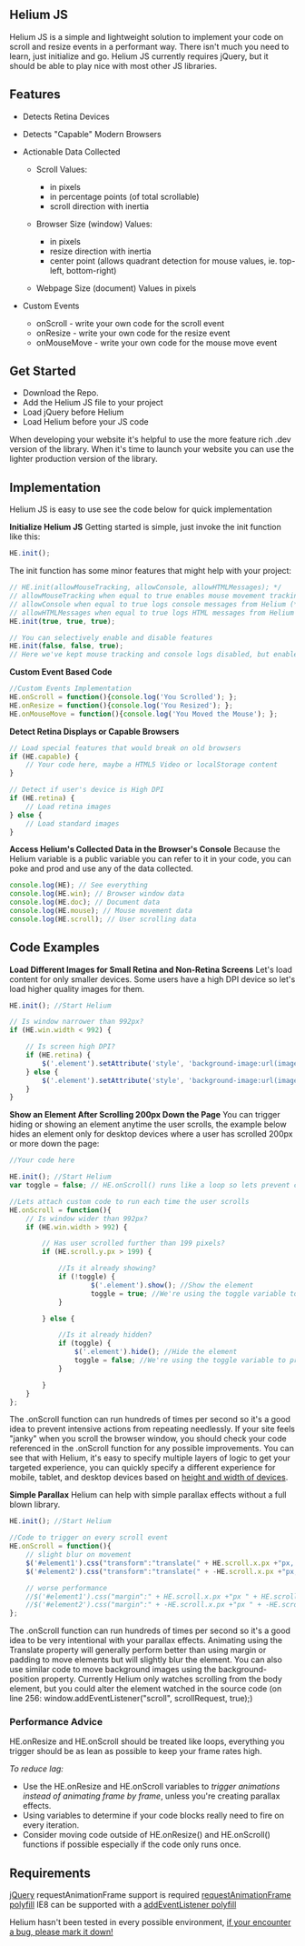 ## Helium JS
Helium JS is a simple and lightweight solution to implement your code on scroll and resize events in a performant way. There isn't much you need to learn, just initialize and go. Helium JS currently requires jQuery, but it should be able to play nice with most other JS libraries.

## Features
- Detects Retina Devices
- Detects "Capable" Modern Browsers

- Actionable Data Collected
	- Scroll Values:
		- in pixels
		- in percentage points (of total scrollable)
		- scroll direction with inertia

	- Browser Size (window) Values:
		- in pixels
		- resize direction with inertia
		- center point (allows quadrant detection for mouse values, ie. top-left, bottom-right)

	- Webpage Size (document) Values in pixels

- Custom Events
	- onScroll - write your own code for the scroll event
	- onResize - write your own code for the resize event
	- onMouseMove - write your own code for the mouse move event


## Get Started
- Download the Repo.
- Add the Helium JS file to your project
- Load jQuery before Helium
- Load Helium before your JS code

When developing your website it's helpful to use the more feature rich .dev version of the library.
When it's time to launch your website you can use the lighter production version of the library.

## Implementation
Helium JS is easy to use see the code below for quick implementation

**Initialize Helium JS**
Getting started is simple, just invoke the init function like this:
```javascript
HE.init();
```

The init function has some minor features that might help with your project:
```javascript
// HE.init(allowMouseTracking, allowConsole, allowHTMLMessages); */
// allowMouseTracking when equal to true enables mouse movement tracking (all versions)
// allowConsole when equal to true logs console messages from Helium (*.dev file only)
// allowHTMLMessages when equal to true logs HTML messages from Helium (*.dev file only)
HE.init(true, true, true);

// You can selectively enable and disable features
HE.init(false, false, true);
// Here we've kept mouse tracking and console logs disabled, but enabled HTML messages
```

**Custom Event Based Code**
```javascript
//Custom Events Implementation
HE.onScroll = function(){console.log('You Scrolled'); };
HE.onResize = function(){console.log('You Resized'); };
HE.onMouseMove = function(){console.log('You Moved the Mouse'); };
```

**Detect Retina Displays or Capable Browsers**
```javascript
// Load special features that would break on old browsers
if (HE.capable) {
	// Your code here, maybe a HTML5 Video or localStorage content
}

// Detect if user's device is High DPI
if (HE.retina) {
	// Load retina images
} else {
	// Load standard images
}
```

**Access Helium's Collected Data in the Browser's Console**
Because the Helium variable is a public variable you can refer to it in your code, you can poke and prod and use any of the data collected.
```javascript
console.log(HE); // See everything
console.log(HE.win); // Browser window data
console.log(HE.doc); // Document data
console.log(HE.mouse); // Mouse movement data
console.log(HE.scroll); // User scrolling data
```


## Code Examples
**Load Different Images for Small Retina and Non-Retina Screens**
Let's load content for only smaller devices. Some users have a high DPI device so let's load higher quality images for them.
```javascript
HE.init(); //Start Helium

// Is window narrower than 992px?
if (HE.win.width < 992) {

	// Is screen high DPI?
	if (HE.retina) {
		$('.element').setAttribute('style', 'background-image:url(image_x2.jpg)');
	} else {
		$('.element').setAttribute('style', 'background-image:url(image.jpg)');
	}
}
```

**Show an Element After Scrolling 200px Down the Page**
You can trigger hiding or showing an element anytime the user scrolls, the example below hides an element only for desktop devices where a user has scrolled 200px or more down the page:
```javascript
//Your code here

HE.init(); //Start Helium
var toggle = false; // HE.onScroll() runs like a loop so lets prevent code from running endlessly

//Lets attach custom code to run each time the user scrolls
HE.onScroll = function(){
	// Is window wider than 992px?
	if (HE.win.width > 992) {

		// Has user scrolled further than 199 pixels?
		if (HE.scroll.y.px > 199) {

			//Is it already showing?
			if (!toggle) {
					$('.element').show(); //Show the element
					toggle = true; //We're using the toggle variable to prevent jQuery from trying to hide the element each time the user scrolls
			}

		} else {

			//Is it already hidden?
			if (toggle) {
				$('.element').hide(); //Hide the element
				toggle = false; //We're using the toggle variable to prevent jQuery from trying to show the element each time the user scrolls
			}

		}
	}
};
```
The .onScroll function can run hundreds of times per second so it's a good idea to prevent intensive actions from repeating needlessly. If your site feels "janky" when you scroll the browser window, you should check your code referenced in the .onScroll function for any possible improvements. You can see that with Helium, it's easy to specify multiple layers of logic to get your targeted experience, you can quickly specify a different experience for mobile, tablet, and desktop devices based on [height and width of devices](http://www.websitedimensions.com).


**Simple Parallax**
Helium can help with simple parallax effects without a full blown library.
```javascript
HE.init(); //Start Helium

//Code to trigger on every scroll event
HE.onScroll = function(){
	// slight blur on movement
	$('#element1').css("transform":"translate(" + HE.scroll.x.px +"px, " + HE.scroll.x.px + "px)");
	$('#element2').css("transform":"translate(" + -HE.scroll.x.px +"px, " + -HE.scroll.x.px + "px)");

	// worse performance
	//$('#element1').css("margin":" + HE.scroll.x.px +"px " + HE.scroll.x.px + "px 0 0");
	//$('#element2').css("margin":" + -HE.scroll.x.px +"px " + -HE.scroll.x.px "px 0 0");
};
```
The .onScroll function can run hundreds of times per second so it's a good idea to be very intentional with your parallax effects. Animating using the Translate property will generally perform better than using margin or padding to move elements but will slightly blur the element. You can also use similar code to move background images using the background-position property. Currently Helium only watches scrolling from the body element, but you could alter the element watched in the source code (on line 256: window.addEventListener("scroll", scrollRequest, true);)


### Performance Advice
HE.onResize and HE.onScroll should be treated like loops, everything you trigger should be as lean as possible to keep your frame rates high.

*To reduce lag:*
- Use the HE.onResize and HE.onScroll variables to *trigger animations instead of animating frame by frame*, unless you're creating parallax effects.
- Using variables to determine if your code blocks really need to fire on every iteration.
- Consider moving code outside of HE.onResize() and HE.onScroll() functions if possible especially if the code only runs once.

## Requirements
[jQuery](http://jquery.com/download/)
requestAnimationFrame support is required [requestAnimationFrame polyfill](https://gist.github.com/paulirish/1579671)
IE8 can be supported with a [addEventListener polyfill](https://gist.github.com/eirikbacker/2864711)

Helium hasn't been tested in every possible environment, [if your encounter a bug, please mark it down!](https://github.com/brandonbabb/Helium-JS/issues)
